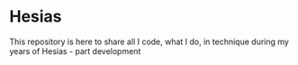 # Hesias
This repository is here to share all I code, what I do, in technique during my years of Hesias - part development

